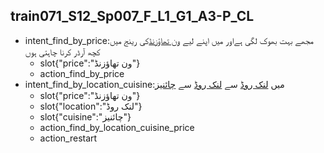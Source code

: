 ## train071_S12_Sp007_F_L1_G1_A3-P_CL
* intent_find_by_price:مجھے بہت بھوک لگی ہےاور میں اپنے لیے [ون تھاؤزنڈ](price)کی رینج میں کچھ آرڈر کرنا چاہتی ہوں
	- slot{"price":"ون تھاؤزنڈ"}
	- action_find_by_price
* intent_find_by_location_cuisine:میں [لنک روڈ](location) سے [لنک روڈ](location) سے [چائنیز](cuisine)
	- slot{"price":"ون تھاؤزنڈ"}
	- slot{"location":"لنک روڈ"}
	- slot{"cuisine":"چائنیز"}
	- action_find_by_location_cuisine_price
	- action_restart